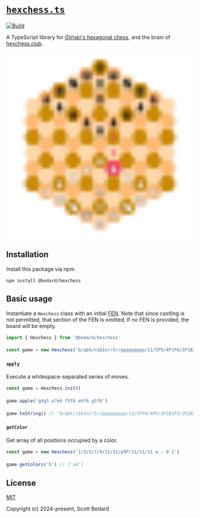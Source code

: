 # [`hexchess.ts`](https://github.com/scottbedard/hexchess.ts)

[![Build](https://github.com/scottbedard/hexchess.ts/actions/workflows/build.yml/badge.svg)](https://github.com/scottbedard/hexchess.ts/actions/workflows/build.yml)

A TypeScript library for [Gliński's hexagonal chess](https://en.wikipedia.org/wiki/Hexagonal_chess#Gli%C5%84ski's_hexagonal_chess), and the brain of [hexchess.club](https://hexchess.club).

<p align="center">
  <a href="https://hexchess.club">
    <img src="assets/hexchess.svg" width="500" />
  </a>
</p>

## Installation

Install this package via npm

```shell
npm install @bedard/hexchess
```

## Basic usage

Instantiate a `Hexchess` class with an initial [FEN](https://en.wikipedia.org/wiki/Forsyth%E2%80%93Edwards_Notation). Note that since castling is not permitted, that section of the FEN is omitted. If no FEN is provided, the board will be empty.

```ts
import { Hexchess } from '@bedard/hexchess'

const game = new Hexchess('b/qbk/n1b1n/r5r/ppppppppp/11/5P5/4P1P4/3P1B1P3/2P2B2P2/1PRNQBKNRP1 w - 0 1')
```

#### `apply`

Execute a whitespace-separated series of moves.

```ts
const game = Hexchess.init()

game.apple('g4g5 e7e6 f5f6 e6f6 g5f6')

game.toString() // 'b/qbk/n1b1n/r5r/ppppppppp/11/5PP4/4P6/3P1B1P3/2P2B2P2/1PRNQBKNRP1 b - 0 1'
```

#### `getColor`

Get array of all positions occupied by a color.

```ts
const game = new Hexchess('1/3/5/7/9/11/11/p9P/11/11/11 w - 0 1')

game.getColors('b') // ['a4']
```

## License

[MIT](https://github.com/scottbedard/hexchess.ts/blob/main/LICENSE)

Copyright (c) 2024-present, Scott Bedard
